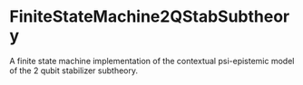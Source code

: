 # FiniteStateMachine2QStabSubtheory
A finite state machine implementation of the contextual psi-epistemic model of the 2 qubit stabilizer subtheory.
